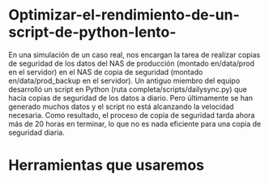 # Optimizar-el-rendimiento-de-un-script-de-python-lento-

 En una simulación de un caso real,  nos encargan la tarea de realizar copias de seguridad de los datos del NAS de producción (montado en/data/prod en el servidor) en el NAS de copia de seguridad (montado en/data/prod_backup en el servidor). Un antiguo miembro del equipo desarrolló un script en Python (ruta completa/scripts/dailysync.py) que hacía copias de seguridad de los datos a diario. Pero últimamente se han generado muchos datos y el script no está alcanzando la velocidad necesaria. Como resultado, el proceso de copia de seguridad tarda ahora más de 20 horas en terminar, lo que no es nada 
 eficiente para una copia de seguridad diaria.

 # Herramientas que usaremos 


